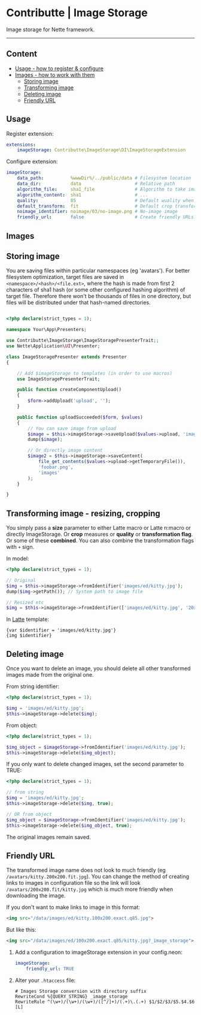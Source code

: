 # Contributte | Image Storage

Image storage for Nette framework.

---

## Content

- [Usage - how to register & configure](#usage)
- [Images - how to work with them](#images)
  - [Storing image](#storing-image)
  - [Transforming image](#transforming-image-resizing-cropping)
  - [Deleting image](#deleting-image)
  - [Friendly URL](#friendly-url)

## Usage

Register extension:
```yml
extensions:
    imageStorage: Contributte\ImageStorage\DI\ImageStorageExtension
```

Configure extension:
```yml
imageStorage:
    data_path:          %wwwDir%/../public/data # Filesystem location
    data_dir:           data                    # Relative path
    algorithm_file:     sha1_file               # Algorithm to take image prefix directory from
    algorithm_content:  sha1                    # ...
    quality:            85                      # Default wuality when cropping
    default_transform:  fit                     # Default crop transformation
    noimage_identifier: noimage/03/no-image.png # No-image image
    friendly_url:       false                   # Create friendly URLs?
```

## Images

## Storing image

You are saving files within particular namespaces (eg 'avatars'). 
For better filesystem optimization, target files are saved in `<namespace>/<hash>/<file.ext>`,
where the hash is made from first 2 characters of sha1 hash (or some other configured hashing algorithm) of target file.
Therefore there won't be thousands of files in one directory, 
but files will be distributed under that hash-named directories.


```php

<?php declare(strict_types = 1);

namespace Your\App\Presenters;

use Contributte\ImageStorage\ImageStoragePresenterTrait;;
use Nette\Application\UI\Presenter;

class ImageStoragePresenter extends Presenter
{

    // Add $imageStorage to templates (in order to use macros)
    use ImageStoragePresenterTrait;

    public function createComponentUpload()
    {
        $form->addUpload('upload', '');
    }

    public function uploadSucceeded($form, $values)
    {
        // You can save image from upload
        $image = $this->imageStorage->saveUpload($values->upload, 'images');
        dump($image);

        // Or directly image content
        $image2 = $this->imageStorage->saveContent(
            file_get_contents($values->upload->getTemporaryFile()),
            'foobar.png',
            'images'
        );
    }

}

```

## Transforming image - resizing, cropping

You simply pass a **size** parameter to either Latte macro or Latte n:macro or directly ImageStorage.
Or **crop** measures or **quality** or **transformation flag**.
Or some of these **combined**. You can also combine the transformation flags with `+` sign.

In model:
```php
<?php declare(strict_types = 1);

// Original
$img = $this->imageStorage->fromIdentifier('images/ed/kitty.jpg');
dump($img->getPath()); // System path to image file

// Resized etc
$img = $this->imageStorage->fromIdentifier(['images/ed/kitty.jpg', '20x20']);
```

In [Latte](https://latte.nette.org/) template:
```latte
{var $identifier = 'images/ed/kitty.jpg'}
{img $identifier}
```
## Deleting image

Once you want to delete an image, 
you should delete all other transformed images made from the original one.

From string identifier:
```php
<?php declare(strict_types = 1);

$img = 'images/ed/kitty.jpg';
$this->imageStorage->delete($img);
```

From object:
```php
<?php declare(strict_types = 1);

$img_object = $imageStorage->fromIdentifier('images/ed/kitty.jpg');
$this->imageStorage->delete($img_object);
```

If you only want to delete changed images, set the second parameter to TRUE:
```php
<?php declare(strict_types = 1);

// from string
$img = 'images/ed/kitty.jpg';
$this->imageStorage->delete($img, true);

// OR from object
$img_object = $imageStorage->fromIdentifier('images/ed/kitty.jpg');
$this->imageStorage->delete($img_object, true);
```
The original images remain saved.


## Friendly URL

The transformed image name does not look to much friendly (eg `/avatars/kitty.200x200.fit.jpg`). 
You can change the method of creating links to images in configuration file so the link will look `/avatars/200x200.fit/kitty.jpg` which is much more friendly when downloading the image.

If you don't want to make links to image in this format: 
```html
<img src="/data/images/ed/kitty.100x200.exact.q85.jpg">
```

But like this: 
```html
<img src="/data/images/ed/100x200.exact.q85/kitty.jpg?_image_storage">
```

1) Add a configuration to imageStorage extension in your config.neon:
    ```yml
    imageStorage:
        friendly_url: TRUE
    ``` 

2) Alter your `.htaccess` file:
    ```htaccess
    # Images Storage conversion with directory suffix
    RewriteCond %{QUERY_STRING} _image_storage
    RewriteRule ^(\w+)/(\w+)/(\w+)/([^/]+)/(.+)\.(.+) $1/$2/$3/$5.$4.$6 [L]
    ```
